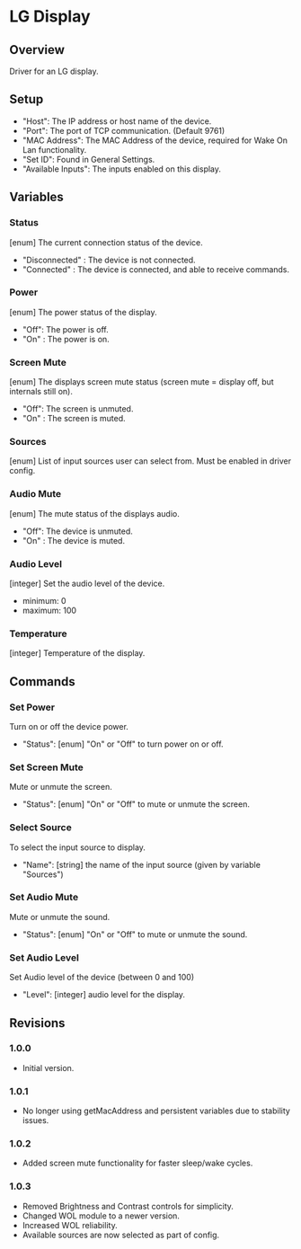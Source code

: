 # LG Display


## Overview
Driver for an LG display.


## Setup
- "Host": The IP address or host name of the device.
- "Port": The port of TCP communication. (Default 9761)
- "MAC Address": The MAC Address of the device, required for Wake On Lan functionality.
- "Set ID": Found in General Settings.
- "Available Inputs": The inputs enabled on this display.


## Variables

### Status
[enum] The current connection status of the device.
- "Disconnected" : The device is not connected.
- "Connected" : The device is connected, and able to receive commands.

### Power
[enum] The power status of the display.
- "Off": The power is off.
- "On" : The power is on.

### Screen Mute
[enum] The displays screen mute status (screen mute = display off, but internals still on).
- "Off": The screen is unmuted.
- "On" : The screen is muted.

### Sources
[enum] List of input sources user can select from. Must be enabled in driver config.

### Audio Mute
[enum] The mute status of the displays audio.
- "Off": The device is unmuted.
- "On" : The device is muted.

### Audio Level
[integer] Set the audio level of the device.
- minimum: 0
- maximum: 100

### Temperature
[integer] Temperature of the display.


## Commands

### Set Power
Turn on or off the device power.
- "Status": [enum] "On" or "Off" to turn power on or off.

### Set Screen Mute
Mute or unmute the screen.
- "Status": [enum] "On" or "Off" to mute or unmute the screen.

### Select Source
To select the input source to display.
- "Name": [string] the name of the input source (given by variable "Sources")

### Set Audio Mute
Mute or unmute the sound.
- "Status": [enum] "On" or "Off" to mute or unmute the sound.

### Set Audio Level
Set Audio level of the device (between 0 and 100)
- "Level": [integer] audio level for the display.


## Revisions

### 1.0.0
- Initial version.

### 1.0.1
- No longer using getMacAddress and persistent variables due to stability issues.

### 1.0.2
- Added screen mute functionality for faster sleep/wake cycles.

### 1.0.3
- Removed Brightness and Contrast controls for simplicity.
- Changed WOL module to a newer version.
- Increased WOL reliability.
- Available sources are now selected as part of config.
